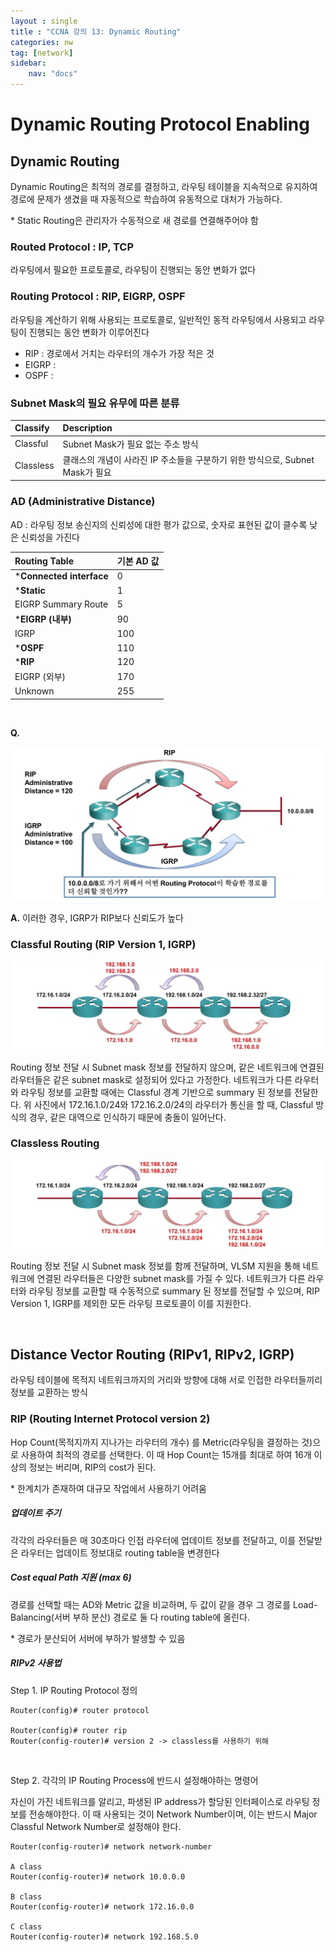 ```yaml
---
layout : single
title : "CCNA 강의 13: Dynamic Routing"
categories: nw
tag: [network]
sidebar:
    nav: "docs"
---
```


# Dynamic Routing Protocol Enabling


## Dynamic Routing

Dynamic Routing은 최적의 경로를 결정하고, 라우팅 테이블을 지속적으로 유지하여 경로에 문제가 생겼을 때 자동적으로 학습하여 유동적으로 대처가 가능하다. 

\* Static Routing은 관리자가 수동적으로 새 경로를 연결해주어야 함

### Routed Protocol : IP, TCP 

라우팅에서 필요한 프로토콜로, 라우팅이 진행되는 동안 변화가 없다

### Routing Protocol : RIP, EIGRP, OSPF

라우팅을 계산하기 위해 사용되는 프로토콜로, 일반적인 동적 라우팅에서 사용되고 라우팅이 진행되는 동안 변화가 이루어진다

- RIP : 경로에서 거치는 라우터의 개수가 가장 적은 것
- EIGRP : 
- OSPF : 

### Subnet Mask의 필요 유무에 따른 분류

|Classify|Description|
|:---|:---|
|Classful|Subnet Mask가 필요 없는 주소 방식|
|Classless|클래스의 개념이 사라진 IP 주소들을 구분하기 위한 방식으로, Subnet Mask가 필요|

### AD (Administrative Distance)

AD : 라우팅 정보 송신지의 신뢰성에 대한 평가 값으로, 숫자로 표현된 값이 클수록 낮은 신뢰성을 가진다

|Routing Table|기본 AD 값|
|:---|:---|
|***Connected interface**|0|
|***Static**|1|
|EIGRP Summary Route|5|
|***EIGRP (내부)**|90|
|IGRP|100|
|***OSPF**|110|
|***RIP**|120|
|EIGRP (외부)|170|
|Unknown|255|

<br>

**Q.**

<img src = "/images/network/networkbasic/16.jpg">

**A.** 이러한 경우, IGRP가 RIP보다 신뢰도가 높다


### Classful Routing (RIP Version 1, IGRP)

<img src = "/images/network/networkbasic/17.jpg">

Routing 정보 전달 시 Subnet mask 정보를 전달하지 않으며, 같은 네트워크에 연결된 라우터들은 같은 subnet mask로 설정되어 있다고 가정한다. 네트워크가 다른 라우터와 라우팅 정보를 교환할 때에는 Classful 경계 기반으로 summary 된 정보를 전달한다. 위 사진에서 172.16.1.0/24와 172.16.2.0/24의 라우터가 통신을 할 때, Classful 방식의 경우, 같은 대역으로 인식하기 때문에 충돌이 일어난다.

### Classless Routing

<img src = "/images/network/networkbasic/18.jpg">

Routing 정보 전달 시 Subnet mask 정보를 함께 전달하며, VLSM 지원을 통해 네트워크에 연결된 라우터들은 다양한 subnet mask를 가질 수 있다. 네트워크가 다른 라우터와 라우팅 정보를 교환할 때 수동적으로 summary 된 정보를 전달할 수 있으며, RIP Version 1, IGRP를 제외한 모든 라우팅 프로토콜이 이를 지원한다.

<br>

## Distance Vector Routing (RIPv1, RIPv2, IGRP)

라우팅 테이블에 목적지 네트워크까지의 거리와 방향에 대해 서로 인접한 라우터들끼리 정보를 교환하는 방식

### RIP (Routing Internet Protocol version 2)

Hop Count(목적지까지 지나가는 라우터의 개수) 를 Metric(라우팅을 결정하는 것)으로 사용하여 최적의 경로를 선택한다. 이 때 Hop Count는 15개를 최대로 하여 16개 이상의 정보는 버리며,  RIP의 cost가 된다. 

\* 한계치가 존재하여 대규모 작업에서 사용하기 어려움

##### 업데이트 주기

각각의 라우터들은 매 30초마다 인접 라우터에 업데이트 정보를 전달하고, 이를 전달받은 라우터는 업데이트 정보대로 routing table을 변경한다

##### Cost equal Path 지원 (max 6)

경로를 선택할 때는 AD와 Metric 값을 비교하며, 두 값이 같을 경우 그 경로를 Load-Balancing(서버 부하 분산) 경로로 둘 다 routing table에 올린다. 

\* 경로가 분산되어 서버에 부하가 발생할 수 있음

##### RIPv2 사용법

Step 1. IP Routing Protocol 정의

```
Router(config)# router protocol

Router(config)# router rip
Router(config-router)# version 2 -> classless를 사용하기 위해
```

<br>

Step 2. 각각의 IP Routing Process에 반드시 설정해야하는 명령어

자신이 가진 네트워크를 알리고, 파생된 IP address가 할당된 인터페이스로 라우팅 정보를 전송해야한다. 이 때 사용되는 것이 Network Number이며, 이는 반드시 Major Classful Network Number로 설정해야 한다. 

```
Router(config-router)# network network-number

A class
Router(config-router)# network 10.0.0.0

B class
Router(config-router)# network 172.16.0.0

C class
Router(config-router)# network 192.168.5.0
```